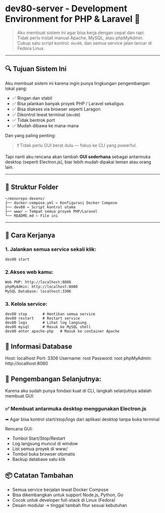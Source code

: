 # dev80-server - Development Environment for PHP & Laravel 🧱

> Aku membuat sistem ini agar bisa kerja dengan cepat dan rapi.  
> Tidak perlu install manual Apache, MySQL, atau phpMyAdmin.  
> Cukup satu script kontrol: `dev80`, dan semua service jalan lancar di Fedora Linux.

---

## 🔍 Tujuan Sistem Ini

Aku membuat sistem ini karena ingin punya lingkungan pengembangan lokal yang:

- ✅ Ringan dan stabil  
- ✅ Bisa jalankan banyak proyek PHP / Laravel sekaligus  
- ✅ Bisa diakses via browser seperti Laragon  
- ✅ Dikontrol lewat terminal (`dev80`)  
- ✅ Tidak bentrok port  
- ✅ Mudah dibawa ke mana-mana  

Dan yang paling penting:
> ❗ Tidak perlu GUI berat dulu — fokus ke CLI yang powerful.

Tapi nanti aku rencana akan tambah **GUI sederhana** sebagai antarmuka desktop (seperti Electron.js), biar lebih mudah dipakai teman atau orang lain.

---

## 📁 Struktur Folder
```
~/monorepo-devenv/
├── docker-compose.yml ← Konfigurasi Docker Compose
├── dev80 ← Script kontrol utama
├── www/ ← Tempat semua proyek PHP/Laravel
└── README.md ← File ini
```
---

## 🚀 Cara Kerjanya

### 1. Jalankan semua service sekali klik:
```bash
dev80 start
```
### 2.Akses web kamu:
```bash
Web PHP: http://localhost:8888
phpMyAdmin: http://localhost:8080
MySQL Database: localhost:3306
```
### 3. Kelola service:
```
dev80 stop       # Hentikan semua service
dev80 restart    # Restart service
dev80 logs       # Lihat log langsung
dev80 mysql      # Masuk ke MySQL shell
dev80 enter apache-php   # Masuk ke container Apache
```
## 🧪 Informasi Database
Host: localhost
Port: 3306
Username: root
Password: root
phpMyAdmin: http://localhost:8080

## 🎯 Pengembangan Selanjutnya:
Karena aku sudah punya fondasi kuat di CLI, langkah selanjutnya adalah membuat GUI: 
### ✅ Membuat antarmuka desktop menggunakan Electron.js
➡ Agar bisa kontrol start/stop/logs dari aplikasi desktop tanpa buka terminal

Rencana GUI:
- Tombol Start/Stop/Restart
- Log langsung muncul di window
- List semua proyek di www/
- Tombol buka browser otomatis
- Backup database satu klik

## 📦 Catatan Tambahan
- Semua service berjalan lewat Docker Compose
- Bisa dikembangkan untuk support Node.js, Python, Go
- Cocok untuk developer full-stack di Linux (Fedora)
- Desain modular → tinggal tambah fitur sesuai kebutuhan
